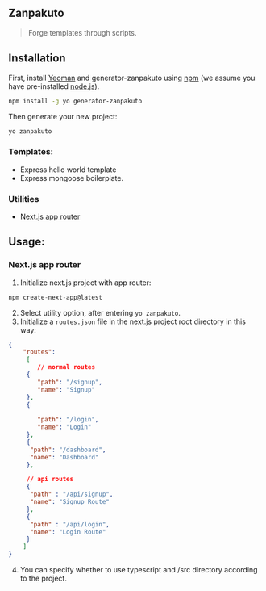 ## Zanpakuto
> Forge templates through scripts.

## Installation

First, install [Yeoman](http://yeoman.io) and generator-zanpakuto using [npm](https://www.npmjs.com/) (we assume you have pre-installed [node.js](https://nodejs.org/)).

```bash
npm install -g yo generator-zanpakuto
```

Then generate your new project:

```bash
yo zanpakuto
```



### Templates: 
-  Express hello world template
-  Express mongoose boilerplate.

### Utilities 
-  [Next.js app router](#nextjs-app-router)

## Usage:

### Next.js app router

1. Initialize next.js project with app router: 

```javascript
npm create-next-app@latest
```

2. Select utility option, after entering `yo zanpakuto`.
3. Initialize a `routes.json` file in the next.js project root directory in this way: 

```json
{
    "routes":
     [
        // normal routes
     {
        "path": "/signup",
        "name": "Signup"
     },
     {
        
        "path": "/login",
        "name": "Login"
     },
     {
      "path": "/dashboard",
      "name": "Dashboard"
     },

     // api routes
     {
      "path" : "/api/signup",
      "name": "Signup Route"
     },
     {
      "path" : "/api/login",
      "name": "Login Route"
     }
    ]
}
```

4. You can specify whether to use typescript and /src directory according to the project.

